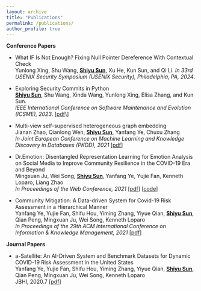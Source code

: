 ```yaml
---
layout: archive
title: "Publications"
permalink: /publications/
author_profile: true
---
```


<!-- **Pre-prints** -->
**Conference Papers**

* What IF Is Not Enough? Fixing Null Pointer Dereference With Contextual Check <br>
  Yunlong Xing, Shu Wang, **<u>Shiyu Sun</u>**, Xu He, Kun Sun, and Qi Li.
  *In 33rd USENIX Security Symposium (USENIX Security), Philadelphia, PA, 2024*.

* Exploring Security Commits in Python <br>
  **<u>Shiyu Sun</u>**, Shu Wang, Xinda Wang, Yunlong Xing, Elisa Zhang, and Kun Sun.  <br>
  *IEEE International Conference on Software Maintenance and Evolution (ICSME), 2023*. \[[pdf]([https://link.springer.com/chapter/10.1007/978-3-030-86520-7_20](https://arxiv.org/pdf/2307.11853.pdf))\]

* Multi-view self-supervised heterogeneous graph embedding <br>
  Jianan Zhao, Qianlong Wen, **<u>Shiyu Sun</u>**, Yanfang Ye, Chuxu Zhang <br>
  *In Joint European Conference on Machine Learning and Knowledge Discovery in Databases (PKDD), 2021* \[[pdf](https://link.springer.com/chapter/10.1007/978-3-030-86520-7_20)\]

* Dr.Emotion: Disentangled Representation Learning for Emotion Analysis on Social Media to Improve Community Resilience in the COVID-19 Era and Beyond <br>
  Mingxuan Ju, Wei Song, **<u>Shiyu Sun</u>**, Yanfang Ye, Yujie Fan, Kenneth Loparo, Liang Zhao <br>
  *In Proceedings of the Web Conference, 2021* \[[pdf](https://dl.acm.org/doi/abs/10.1145/3442381.3449961)\] \[[code](https://github.com/www2021DrEmotion/www2021DrEmotion)\] 


* Community Mitigation: A Data-driven System for Covid-19 Risk Assessment in a Hierarchical Manner <br>
  Yanfang Ye, Yujie Fan, Shifu Hou, Yiming Zhang, Yiyue Qian, **<u>Shiyu Sun</u>**, Qian Peng, Mingxuan Ju, Wei Song, Kenneth Loparo <br>
  *In Proceedings of the 29th ACM International Conference on Information & Knowledge Management, 2021* \[[pdf](https://dl.acm.org/doi/abs/10.1145/3340531.3412753)\]  

**Journal Papers**

* a-Satellite: An AI-Driven System and Benchmark Datasets for Dynamic COVID-19 Risk Assessment in the United States <br>
  Yanfang Ye, Yujie Fan, Shifu Hou, Yiming Zhang, Yiyue Qian, **<u>Shiyu Sun</u>**, Qian Peng, Mingxuan Ju, Wei Song, Kenneth Loparo <br>
  JBHI, 2020.7 \[[pdf](https://ieeexplore.ieee.org/abstract/document/9141399)\]  
